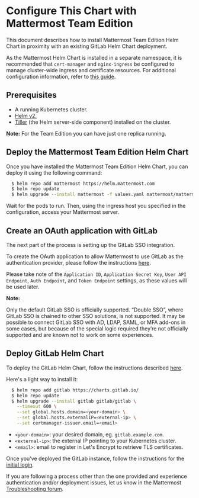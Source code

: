 # Configure This Chart with Mattermost Team Edition

This document describes how to install Mattermost Team Edition Helm Chart in proximity with an existing GitLab Helm Chart deployment. 

As the Mattermost Helm Chart is installed in a separate namespace, it is recommended that 
`cert-manager` and `nginx-ingress` be configured to manage cluster-wide ingress and certificate resources. For additional configuration information, 
refer to [this guide](https://github.com/mattermost/mattermost-helm/tree/master/charts/mattermost-team-edition#configuration).

## Prerequisites

  - A running Kubernetes cluster.
  - [Helm v2.](https://helm.sh/docs/intro/install/)
  - [Tiller](https://rancher.com/docs/rancher/v2.x/en/installation/ha/helm-init/>) (the Helm server-side component) installed on the cluster.

**Note:** For the Team Edition you can have just one replica running.

## Deploy the Mattermost Team Edition Helm Chart

Once you have installed the Mattermost Team Edition Helm Chart, you can deploy it using the following command:

```bash
  $ helm repo add mattermost https://helm.mattermost.com
  $ helm repo update
  $ helm upgrade --install mattermost -f values.yaml mattermost/mattermost-team-edition
```

Wait for the pods to run. Then, using the ingress host you specified in the configuration, access your Mattermost server.  


## Create an OAuth application with GitLab

The next part of the process is setting up the GitLab SSO integration. 

To create the OAuth application to allow Mattermost to use GitLab as the authentication provider, please follow the instructions [here](https://docs.mattermost.com/deployment/sso-gitlab.html). 

Please take note of the `Application ID`, `Application Secret Key`, `User API Endpoint`, `Auth Endpoint`, and `Token Endpoint` settings, as these values will be used later.

**Note:**

Only the default GitLab SSO is officially supported. “Double SSO”, where GitLab SSO is chained to other SSO solutions, is not supported. It may be possible to connect 
GitLab SSO with AD, LDAP, SAML, or MFA add-ons in some cases, but because of the special logic required they’re not officially 
supported and are known not to work on some experiences.

## Deploy GitLab Helm Chart

To deploy the GitLab Helm Chart, follow the instructions described [here](https://docs.gitlab.com/ee/install/kubernetes/gitlab_chart.html).

Here's a light way to install it:

```bash
  $ helm repo add gitlab https://charts.gitlab.io/
  $ helm repo update
  $ helm upgrade --install gitlab gitlab/gitlab \
    --timeout 600 \
    --set global.hosts.domain=<your-domain> \
    --set global.hosts.externalIP=<external-ip> \
    --set certmanager-issuer.email=<email>
```

- `<your-domain>`: your desired domain, eg. ``gitlab.example.com``.
- `<external-ip>`: the external IP pointing to your Kubernetes cluster.
- `<email>`: email to register in Let's Encrypt to retrieve TLS certificates.

Once you've deployed the GitLab instance, follow the instructions for the [initial login](https://docs.gitlab.com/charts/installation/deployment.html#initial-login). 

If you are following a process other than the one provided and experience authentication and/or deployment issues, 
let us know in the Mattermost [Troubleshooting forum](http://www.mattermost.org/troubleshoot).  
